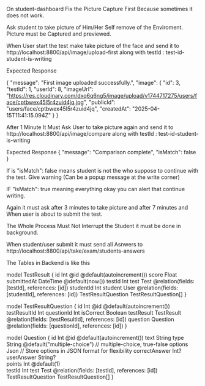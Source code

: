 On student-dashboard
Fix the Picture Capture First Because sometimes it does not work. 

Ask student to take picture of Him/Her Self remove of the Enviroment. Picture must be Captured and previewed.


When User start the test make take picture of the face and send it to
http://localhost:8800/api/image/upload-first
along with 
testId : test-id-student-is-writing

Expected Response

{
    "message": "First image uploaded successfully.",
    "image": {
        "id": 3,
        "testId": 1,
        "userId": 8,
        "imageUrl": "https://res.cloudinary.com/dxq6q6ng5/image/upload/v1744717275/users/face/cptbwex45l5r4zuid4jq.jpg",
        "publicId": "users/face/cptbwex45l5r4zuid4jq",
        "createdAt": "2025-04-15T11:41:15.094Z"
    }
}

After 1 Minute It Must Ask User to take picture again and send it to 
http://localhost:8800/api/image/compare
along with 
testId : test-id-student-is-writing

Expected Response
{
    "message": "Comparison complete",
    "isMatch": false
}

If is "isMatch": false means student is not the who suppose to continue with the test. Give warning (Can be a popup message at the write corner)

IF "isMatch": true meaning everything okay you can alert that continue writing.

Again it must ask after 3 minutes to take picture and after 7 minutes and When user is about to submit the test.

The Whole Process Must Not Interrupt the Student it must be done in background.


When student/user submit it must send all Asnwers to http://localhost:8800/api/take/exam/students-answers

The Tables in Backend is like this



model TestResult {
  id        Int      @id @default(autoincrement())
  score     Float
  submittedAt DateTime @default(now())
  testId    Int
  test      Test     @relation(fields: [testId], references: [id])
  studentId Int
  student   User     @relation(fields: [studentId], references: [id])
  TestResultQuestion TestResultQuestion[]
}

model TestResultQuestion {
  id          Int      @id @default(autoincrement())
  testResultId Int
  questionId  Int
  isCorrect   Boolean
  testResult  TestResult @relation(fields: [testResultId], references: [id])
  question    Question @relation(fields: [questionId], references: [id])
}

model Question {
  id           Int      @id @default(autoincrement())
  text         String
  type         String   @default("multiple-choice") //  multiple-choice, true-false
  options      Json     // Store options in JSON format for flexibility
  correctAnswer Int? 
  userAnswer    String?   
  points       Int      @default(1)                  
  testId       Int
  test         Test     @relation(fields: [testId], references: [id])
  TestResultQuestion TestResultQuestion[]
}
